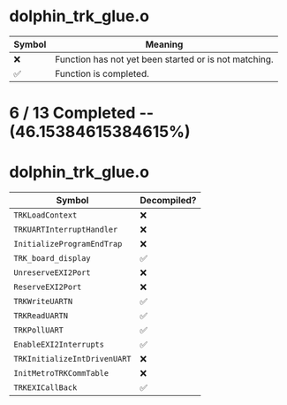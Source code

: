 # dolphin_trk_glue.o
| Symbol | Meaning 
| ------------- | ------------- 
| :x: | Function has not yet been started or is not matching. 
| :white_check_mark: | Function is completed. 


# 6 / 13 Completed -- (46.15384615384615%)
# dolphin_trk_glue.o
| Symbol | Decompiled? |
| ------------- | ------------- |
| `TRKLoadContext` | :x: |
| `TRKUARTInterruptHandler` | :x: |
| `InitializeProgramEndTrap` | :x: |
| `TRK_board_display` | :white_check_mark: |
| `UnreserveEXI2Port` | :x: |
| `ReserveEXI2Port` | :x: |
| `TRKWriteUARTN` | :white_check_mark: |
| `TRKReadUARTN` | :white_check_mark: |
| `TRKPollUART` | :white_check_mark: |
| `EnableEXI2Interrupts` | :white_check_mark: |
| `TRKInitializeIntDrivenUART` | :x: |
| `InitMetroTRKCommTable` | :x: |
| `TRKEXICallBack` | :white_check_mark: |
